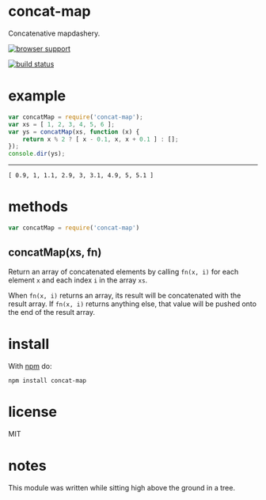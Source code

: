 concat-map
==========

Concatenative mapdashery.

[![browser support](https://ci.testling.com/substack/node-concat-map.png)](https://ci.testling.com/substack/node-concat-map)

[![build status](https://secure.travis-ci.org/substack/node-concat-map.png)](https://travis-ci.org/substack/node-concat-map)

example
=======

``` js
var concatMap = require('concat-map');
var xs = [ 1, 2, 3, 4, 5, 6 ];
var ys = concatMap(xs, function (x) {
    return x % 2 ? [ x - 0.1, x, x + 0.1 ] : [];
});
console.dir(ys);
```

***

```
[ 0.9, 1, 1.1, 2.9, 3, 3.1, 4.9, 5, 5.1 ]
```

methods
=======

``` js
var concatMap = require('concat-map')
```

concatMap(xs, fn)
-----------------

Return an array of concatenated elements by calling `fn(x, i)` for each element
`x` and each index `i` in the array `xs`.

When `fn(x, i)` returns an array, its result will be concatenated with the
result array. If `fn(x, i)` returns anything else, that value will be pushed
onto the end of the result array.

install
=======

With [npm](https://npmjs.org) do:

```
npm install concat-map
```

license
=======

MIT

notes
=====

This module was written while sitting high above the ground in a tree.
